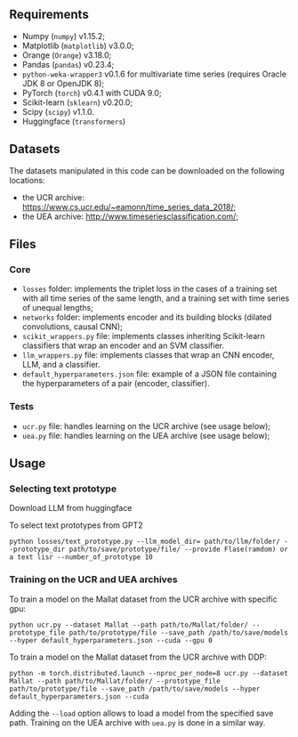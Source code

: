 ## Requirements

 - Numpy (`numpy`) v1.15.2;
 - Matplotlib (`matplotlib`) v3.0.0;
 - Orange (`Orange`) v3.18.0;
 - Pandas (`pandas`) v0.23.4;
 - `python-weka-wrapper3` v0.1.6 for multivariate time series (requires Oracle JDK 8 or OpenJDK 8);
 - PyTorch (`torch`) v0.4.1 with CUDA 9.0;
 - Scikit-learn (`sklearn`) v0.20.0;
 - Scipy (`scipy`) v1.1.0.
 - Huggingface (`transformers`)

## Datasets

The datasets manipulated in this code can be downloaded on the following locations:
 - the UCR archive: https://www.cs.ucr.edu/~eamonn/time_series_data_2018/;
 - the UEA archive: http://www.timeseriesclassification.com/;

## Files

### Core

 - `losses` folder: implements the triplet loss in the cases of a training set
   with all time series of the same length, and a training set with time series
   of unequal lengths;
 - `networks` folder: implements encoder and its building blocks (dilated
   convolutions, causal CNN);
 - `scikit_wrappers.py` file: implements classes inheriting Scikit-learn
   classifiers that wrap an encoder and an SVM classifier.
 - `llm_wrappers.py` file: implements classes that wrap an CNN encoder, LLM, and a classifier.
 - `default_hyperparameters.json` file: example of a JSON file containing the
   hyperparameters of a pair (encoder, classifier).

### Tests

 - `ucr.py` file: handles learning on the UCR archive (see usage below);
 - `uea.py` file: handles learning on the UEA archive (see usage below);

## Usage

### Selecting text prototype

Download LLM from huggingface

To select text prototypes from GPT2

`python losses/text_prototype.py --llm_model_dir= path/to/llm/folder/ --prototype_dir path/to/save/prototype/file/ --provide Flase(ramdom) or a text lisr --number_of_prototype 10`



### Training on the UCR and UEA archives

To train a model on the Mallat dataset from the UCR archive with specific gpu:

`python ucr.py --dataset Mallat --path path/to/Mallat/folder/ --prototype_file path/to/prototype/file --save_path /path/to/save/models --hyper default_hyperparameters.json --cuda --gpu 0`

To train a model on the Mallat dataset from the UCR archive with DDP:

`python -m torch.distributed.launch --nproc_per_node=8 ucr.py --dataset Mallat --path path/to/Mallat/folder/ --prototype_file path/to/prototype/file --save_path /path/to/save/models --hyper default_hyperparameters.json --cuda`

Adding the `--load` option allows to load a model from the specified save path.
Training on the UEA archive with `uea.py` is done in a similar way.

